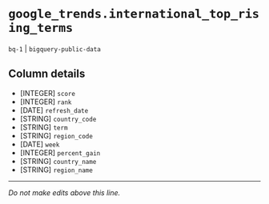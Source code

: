 # `google_trends.international_top_rising_terms`
`bq-1` | `bigquery-public-data`

## Column details
* [INTEGER]   `score`
* [INTEGER]   `rank`
* [DATE]      `refresh_date`
* [STRING]    `country_code`
* [STRING]    `term`
* [STRING]    `region_code`
* [DATE]      `week`
* [INTEGER]   `percent_gain`
* [STRING]    `country_name`
* [STRING]    `region_name`

-------------------------------------------------------------------------------
*Do not make edits above this line.*
